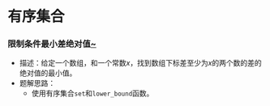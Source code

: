 # 有序集合

### 限制条件最小差绝对值[~](https://leetcode.cn/problems/minimum-absolute-difference-between-elements-with-constraint/description/)
- 描述：给定一个数组，和一个常数$x$，找到数组下标差至少为$x$的两个数的差的绝对值的最小值。
- 题解思路：
  - 使用有序集合`set`和`lower_bound`函数。

